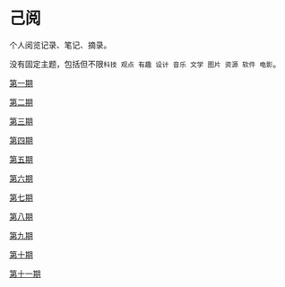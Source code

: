 # 己阅

个人阅览记录、笔记、摘录。

没有固定主题，包括但不限`科技 观点 有趣 设计 音乐 文学 图片 资源 软件 电影`。

[第一期](posts/post_001.md)

[第二期](posts/post_002.md)

[第三期](posts/post_003.md)

[第四期](posts/post_004.md)

[第五期](posts/post_005.md)

[第六期](posts/post_006.md)

[第七期](posts/post_007.md)

[第八期](posts/post_008.md)

[第九期](posts/post_009.md)

[第十期](posts/post_010.md)

[第十一期](posts/post_011.md)
